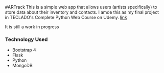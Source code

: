 #ARTrack
This is a simple web app that allows users (artists specifically) to store data about their inventory and contacts. I amde this as my final project in TECLADO's Complete Python Web Course on Udemy. [link](https://www.udemy.com/course/the-complete-python-web-course-learn-by-building-8-apps/)

It is still a work in progress

### Technology Used
* Bootstrap 4
* Flask
* Python
* MongoDB
